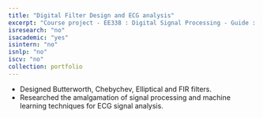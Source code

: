 ```yaml
---
title: "Digital Filter Design and ECG analysis"
excerpt: "Course project - EE338 : Digital Signal Processing - Guide : Prof. Vikram Gadre"
isresearch: "no"
isacademic: "yes"
isintern: "no"
isnlp: "no"
iscv: "no"
collection: portfolio
---
```


* Designed Butterworth, Chebychev, Elliptical and FIR filters.
* Researched the amalgamation of signal processing and machine learning techniques for ECG signal analysis.



